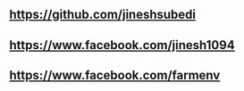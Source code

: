 ## https://github.com/jineshsubedi
## https://www.facebook.com/jinesh1094
## https://www.facebook.com/farmenv